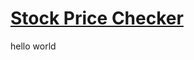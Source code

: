 # [Stock Price Checker](https://freecodecamp.org/learn/information-security/information-security-projects/stock-price-checker)





hello world